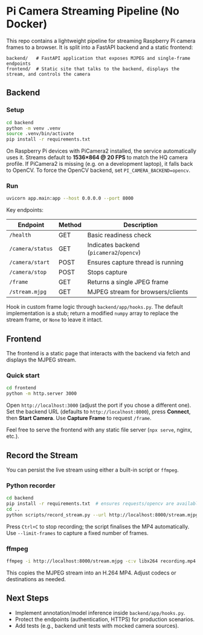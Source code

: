 # Pi Camera Streaming Pipeline (No Docker)

This repo contains a lightweight pipeline for streaming Raspberry Pi camera frames to a browser. It is split into a FastAPI backend and a static frontend:

```
backend/   # FastAPI application that exposes MJPEG and single-frame endpoints
frontend/  # Static site that talks to the backend, displays the stream, and controls the camera
```

## Backend

### Setup

```bash
cd backend
python -m venv .venv
source .venv/bin/activate
pip install -r requirements.txt
```

On Raspberry Pi devices with PiCamera2 installed, the service automatically uses it. Streams default to **1536×864 @ 20 FPS** to match the HQ camera profile. If PiCamera2 is missing (e.g. on a development laptop), it falls back to OpenCV. To force the OpenCV backend, set `PI_CAMERA_BACKEND=opencv`.

### Run

```bash
uvicorn app.main:app --host 0.0.0.0 --port 8000
```

Key endpoints:

| Endpoint              | Method | Description                                |
|-----------------------|--------|--------------------------------------------|
| `/health`             | GET    | Basic readiness check                      |
| `/camera/status`      | GET    | Indicates backend (`picamera2`/`opencv`)   |
| `/camera/start`       | POST   | Ensures capture thread is running          |
| `/camera/stop`        | POST   | Stops capture                              |
| `/frame`              | GET    | Returns a single JPEG frame                |
| `/stream.mjpg`        | GET    | MJPEG stream for browsers/clients          |

Hook in custom frame logic through `backend/app/hooks.py`. The default implementation is a stub; return a modified `numpy` array to replace the stream frame, or `None` to leave it intact.

## Frontend

The frontend is a static page that interacts with the backend via fetch and displays the MJPEG stream.

### Quick start

```bash
cd frontend
python -m http.server 3000
```

Open `http://localhost:3000` (adjust the port if you chose a different one). Set the backend URL (defaults to `http://localhost:8000`), press **Connect**, then **Start Camera**. Use **Capture Frame** to request `/frame`.

Feel free to serve the frontend with any static file server (`npx serve`, nginx, etc.).

## Record the Stream

You can persist the live stream using either a built-in script or `ffmpeg`.

### Python recorder

```bash
cd backend
pip install -r requirements.txt  # ensures requests/opencv are available
cd ..
python scripts/record_stream.py --url http://localhost:8000/stream.mjpg --output recording.mp4
```

Press `Ctrl+C` to stop recording; the script finalises the MP4 automatically. Use `--limit-frames` to capture a fixed number of frames.

### ffmpeg

```bash
ffmpeg -i http://localhost:8000/stream.mjpg -c:v libx264 recording.mp4
```

This copies the MJPEG stream into an H.264 MP4. Adjust codecs or destinations as needed.

## Next Steps

- Implement annotation/model inference inside `backend/app/hooks.py`.
- Protect the endpoints (authentication, HTTPS) for production scenarios.
- Add tests (e.g., backend unit tests with mocked camera sources).
